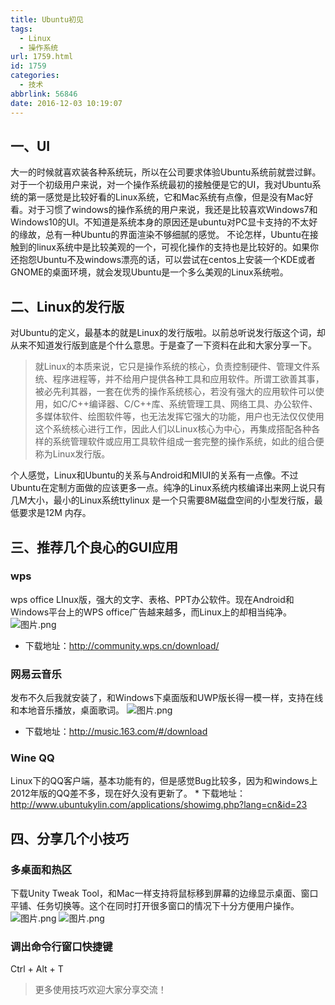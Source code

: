 ```yaml
---
title: Ubuntu初见
tags:
  - Linux
  - 操作系统
url: 1759.html
id: 1759
categories:
  - 技术
abbrlink: 56846
date: 2016-12-03 10:19:07
---
```


一、UI
----

大一的时候就喜欢装各种系统玩，所以在公司要求体验Ubuntu系统前就尝过鲜。对于一个初级用户来说，对一个操作系统最初的接触便是它的UI，我对Ubuntu系统的第一感觉是比较好看的Linux系统，它和Mac系统有点像，但是没有Mac好看。对于习惯了windows的操作系统的用户来说，我还是比较喜欢Windows7和Windows10的UI。不知道是系统本身的原因还是ubuntu对PC显卡支持的不太好的缘故，总有一种Ubuntu的界面渲染不够细腻的感觉。 不论怎样，Ubuntu在接触到的linux系统中是比较美观的一个，可视化操作的支持也是比较好的。如果你还抱怨Ubuntu不及windows漂亮的话，可以尝试在centos上安装一个KDE或者GNOME的桌面环境，就会发现Ubuntu是一个多么美观的Linux系统啦。

二、Linux的发行版
-----------

对Ubuntu的定义，最基本的就是Linux的发行版啦。以前总听说发行版这个词，却从来不知道发行版到底是个什么意思。于是查了一下资料在此和大家分享一下。

> 就Linux的本质来说，它只是操作系统的核心，负责控制硬件、管理文件系统、程序进程等，并不给用户提供各种工具和应用软件。所谓工欲善其事，被必先利其器，一套在优秀的操作系统核心，若没有强大的应用软件可以使用，如C/C++编译器、C/C++库、系统管理工具、网络工具、办公软件、多媒体软件、绘图软件等，也无法发挥它强大的功能，用户也无法仅仅使用这个系统核心进行工作，因此人们以Linux核心为中心，再集成搭配各种各样的系统管理软件或应用工具软件组成一套完整的操作系统，如此的组合便称为Linux发行版。

个人感觉，Linux和Ubuntu的关系与Android和MIUI的关系有一点像。不过Ubuntu在定制方面做的应该更多一点。纯净的Linux系统内核编译出来网上说只有几M大小，最小的Linux系统ttylinux 是一个只需要8M磁盘空间的小型发行版，最低要求是12M 内存。

三、推荐几个良心的GUI应用
--------------

### wps

wps office LInux版，强大的文字、表格、PPT办公软件。现在Android和Windows平台上的WPS office广告越来越多，而Linux上的却相当纯净。 ![图片.png](http://baiyuan.wang/wp-content/uploads/2016/12/20161203102656115.jpg)

*   下载地址：http://community.wps.cn/download/

### 网易云音乐

发布不久后我就安装了，和Windows下桌面版和UWP版长得一模一样，支持在线和本地音乐播放，桌面歌词。 ![图片.png](http://baiyuan.wang/wp-content/uploads/2016/12/20161203102657215.jpg)

*   下载地址：http://music.163.com/#/download

### Wine QQ

Linux下的QQ客户端，基本功能有的，但是感觉Bug比较多，因为和windows上2012年版的QQ差不多，现在好久没有更新了。 * 下载地址：http://www.ubuntukylin.com/applications/showimg.php?lang=cn&id=23

四、分享几个小技巧
---------

### 多桌面和热区

下载Unity Tweak Tool，和Mac一样支持将鼠标移到屏幕的边缘显示桌面、窗口平铺、任务切换等。这个在同时打开很多窗口的情况下十分方便用户操作。 ![图片.png](http://baiyuan.wang/wp-content/uploads/2016/12/20161203102657315.jpg) ![图片.png](http://baiyuan.wang/wp-content/uploads/2016/12/20161203102658412.jpg)

### 调出命令行窗口快捷键

Ctrl + Alt + T

> 更多使用技巧欢迎大家分享交流！